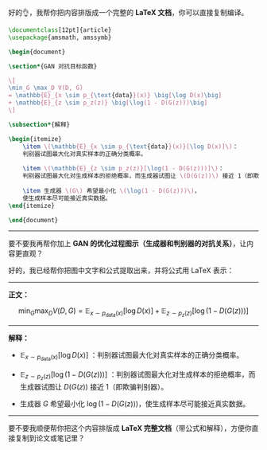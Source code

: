 
好的👌，我帮你把内容排版成一个完整的 **LaTeX 文档**，你可以直接复制编译。

```latex
\documentclass[12pt]{article}
\usepackage{amsmath, amssymb}

\begin{document}

\section*{GAN 对抗目标函数}

\[
\min_G \max_D V(D, G) 
= \mathbb{E}_{x \sim p_{\text{data}}(x)} \big[\log D(x)\big] 
+ \mathbb{E}_{z \sim p_z(z)} \big[\log(1 - D(G(z)))\big]
\]

\subsection*{解释}

\begin{itemize}
    \item \(\mathbb{E}_{x \sim p_{\text{data}}(x)}[\log D(x)]\)：  
    判别器试图最大化对真实样本的正确分类概率。
    
    \item \(\mathbb{E}_{z \sim p_z(z)}[\log(1 - D(G(z)))]\)：  
    判别器试图最大化对生成样本的拒绝概率，而生成器试图让 \(D(G(z))\) 接近 1（即欺骗判别器）。
    
    \item 生成器 \(G\) 希望最小化 \(\log(1 - D(G(z)))\)，  
    使生成样本尽可能接近真实数据。
\end{itemize}

\end{document}
```

---

要不要我再帮你加上 **GAN 的优化过程图示（生成器和判别器的对抗关系）**，让内容更直观？




好的，我已经帮你把图中文字和公式提取出来，并将公式用 LaTeX 表示：

---

**正文：**

$$
\min_G \max_D V(D, G) = \mathbb{E}_{x \sim p_{\text{data}}(x)}[\log D(x)] + \mathbb{E}_{z \sim p_z(z)}[\log(1 - D(G(z)))]
$$

---

**解释：**

* $\mathbb{E}_{x \sim p_{\text{data}}(x)}[\log D(x)]$ ：判别器试图最大化对真实样本的正确分类概率。

* $\mathbb{E}_{z \sim p_z(z)}[\log(1 - D(G(z)))]$ ：判别器试图最大化对生成样本的拒绝概率，而生成器试图让 $D(G(z))$ 接近 1（即欺骗判别器）。

* 生成器 $G$ 希望最小化 $\log(1 - D(G(z)))$，使生成样本尽可能接近真实数据。

---

要不要我顺便帮你把这个内容排版成 **LaTeX 完整文档**（带公式和解释），方便你直接复制到论文或笔记里？
